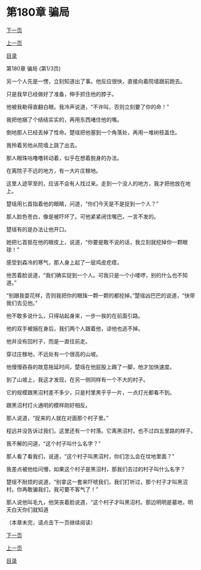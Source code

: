 <h1>第180章    骗局</h1>
            <div><p><a href="./538_%E7%AC%AC180%E7%AB%A0_%E9%AA%97%E5%B1%80.md">下一页</a></p><p><a href="./536_%E7%AC%AC179%E7%AB%A0_%E8%BF%B7%E9%AD%82%E9%98%B5.md">上一页</a></p><p><a href="../">目录</a></p></div>
            <div><p>第180章    骗局 (第1/3页)</p><p>另一个人先是一愣，立刻知道出了事。他反应很快，直接向着院墙跟前跑去。</p><p>只是我早已经做好了准备，伸手抓住他的脖子。</p><p>他被我勒得直翻白眼。我冷声说道，“不许叫，否则立刻要了你的命！”</p><p>我把他捆了个结结实实的，再用东西堵住他的嘴。</p><p>倒地那人已经丢掉了性命。楚瑶把他塞到一个角落处，再用一堆树枝盖住。</p><p>我拎着另他从院墙上跳了出去。</p><p>那人眼珠咕噜噜转动着，似乎在想着脱身的办法。</p><p>在离院子不远的地方，有一大片庄稼地。</p><p>这里人迹罕至的，应该不会有人找过来。走到一个没人的地方，我才把他放在地上。</p><p>楚瑶用匕首指着他的眼睛，问道，“你们今天是不是捉到一个人？”</p><p>那人脸色苍白，像是被吓坏了。可他紧紧闭住嘴巴，一言不发的。</p><p>楚瑶有的是办法让他开口。</p><p>她把匕首抵在他的眼皮上，说道，“你要是敢不说的话，我立刻就挖掉你一颗眼球！”</p><p>感受到森冷的寒气，那人身上起了一层鸡皮疙瘩。</p><p>他苦着脸说道，“我们确实捉到一个人。可我只是一个小喽啰，别的什么也不知道。”</p><p>“别跟我耍花样，否则我把你的眼珠一颗一颗的都挖掉。”楚瑶凶巴巴的说道，“快带我们去见他。”</p><p>他不敢多说什么，只得站起身来，一步一挨的在前面引路。</p><p>他的双手被捆在身后，我们两个人跟着他，谅他也逃不掉。</p><p>他并没有回村子，而是一直往前走。</p><p>穿过庄稼地，不远处有一个很高的山坡。</p><p>他慢慢吞吞的故意拖延时间，楚瑶在他屁股上踢了一脚，他才加快速度。</p><p>到了山坡上，我这才发现，在另一侧同样有一个不大的村子。</p><p>它的规模跟黑沼村差不多少，只是村里黑乎乎一片，一点灯光都看不到。</p><p>跟黑沼村灯火通明的模样刚好相反。</p><p>那人说道，“捉来的人就在对面那个村子里。”</p><p>程远并没告诉过我们，这里还有一个村落。它离黑沼村，也不过四五里路的样子。</p><p>我不解的问道，“这个村子叫什么名字？”</p><p>那人看了看我们，说道，“这个村子叫黑沼村，你们怎么会在坟地里面？”</p><p>我差点被他给问懵，如果这个村子是黑沼村，那我们去过的村子叫什么名字？</p><p>楚瑶不耐烦的说道，“别拿这一套来吓唬我们，我们打听过，那个村子才叫黑沼村。你再敢骗我们，我可要不客气了！”</p><p>那人说他叫毛九，他哭丧着脸说道，“这个村子才叫黑沼村。那边明明是墓地，明天白天你们就知道</p><p>（本章未完，请点击下一页继续阅读）</p></div>
            <div><p><a href="./538_%E7%AC%AC180%E7%AB%A0_%E9%AA%97%E5%B1%80.md">下一页</a></p><p><a href="./536_%E7%AC%AC179%E7%AB%A0_%E8%BF%B7%E9%AD%82%E9%98%B5.md">上一页</a></p><p><a href="../">目录</a></p></div>